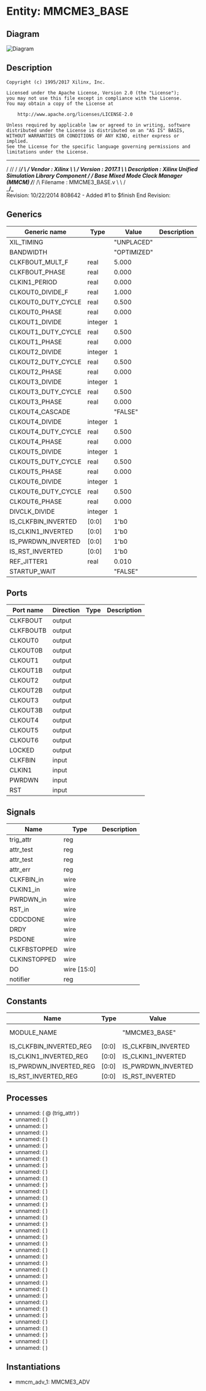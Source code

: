 # Entity: MMCME3_BASE

## Diagram

![Diagram](MMCME3_BASE.svg "Diagram")
## Description

    Copyright (c) 1995/2017 Xilinx, Inc.
 
    Licensed under the Apache License, Version 2.0 (the "License");
    you may not use this file except in compliance with the License.
    You may obtain a copy of the License at
 
        http://www.apache.org/licenses/LICENSE-2.0
 
    Unless required by applicable law or agreed to in writing, software
    distributed under the License is distributed on an "AS IS" BASIS,
    WITHOUT WARRANTIES OR CONDITIONS OF ANY KIND, either express or implied.
    See the License for the specific language governing permissions and
    limitations under the License.
   ____  ____
  /   /\/   /
 /___/  \  /     Vendor      : Xilinx
 \   \   \/      Version     : 2017.1
  \   \          Description : Xilinx Unified Simulation Library Component
  /   /                        Base Mixed Mode Clock Manager (MMCM)
 /___/   /\      Filename    : MMCME3_BASE.v
 \   \  /  \
  \___\/\___\
  Revision:
  10/22/2014 808642 - Added #1 to $finish
  End Revision:
 
## Generics

| Generic name        | Type    | Value       | Description |
| ------------------- | ------- | ----------- | ----------- |
| XIL_TIMING          |         | "UNPLACED"  |             |
| BANDWIDTH           |         | "OPTIMIZED" |             |
| CLKFBOUT_MULT_F     | real    | 5.000       |             |
| CLKFBOUT_PHASE      | real    | 0.000       |             |
| CLKIN1_PERIOD       | real    | 0.000       |             |
| CLKOUT0_DIVIDE_F    | real    | 1.000       |             |
| CLKOUT0_DUTY_CYCLE  | real    | 0.500       |             |
| CLKOUT0_PHASE       | real    | 0.000       |             |
| CLKOUT1_DIVIDE      | integer | 1           |             |
| CLKOUT1_DUTY_CYCLE  | real    | 0.500       |             |
| CLKOUT1_PHASE       | real    | 0.000       |             |
| CLKOUT2_DIVIDE      | integer | 1           |             |
| CLKOUT2_DUTY_CYCLE  | real    | 0.500       |             |
| CLKOUT2_PHASE       | real    | 0.000       |             |
| CLKOUT3_DIVIDE      | integer | 1           |             |
| CLKOUT3_DUTY_CYCLE  | real    | 0.500       |             |
| CLKOUT3_PHASE       | real    | 0.000       |             |
| CLKOUT4_CASCADE     |         | "FALSE"     |             |
| CLKOUT4_DIVIDE      | integer | 1           |             |
| CLKOUT4_DUTY_CYCLE  | real    | 0.500       |             |
| CLKOUT4_PHASE       | real    | 0.000       |             |
| CLKOUT5_DIVIDE      | integer | 1           |             |
| CLKOUT5_DUTY_CYCLE  | real    | 0.500       |             |
| CLKOUT5_PHASE       | real    | 0.000       |             |
| CLKOUT6_DIVIDE      | integer | 1           |             |
| CLKOUT6_DUTY_CYCLE  | real    | 0.500       |             |
| CLKOUT6_PHASE       | real    | 0.000       |             |
| DIVCLK_DIVIDE       | integer | 1           |             |
| IS_CLKFBIN_INVERTED | [0:0]   | 1'b0        |             |
| IS_CLKIN1_INVERTED  | [0:0]   | 1'b0        |             |
| IS_PWRDWN_INVERTED  | [0:0]   | 1'b0        |             |
| IS_RST_INVERTED     | [0:0]   | 1'b0        |             |
| REF_JITTER1         | real    | 0.010       |             |
| STARTUP_WAIT        |         | "FALSE"     |             |
## Ports

| Port name | Direction | Type | Description |
| --------- | --------- | ---- | ----------- |
| CLKFBOUT  | output    |      |             |
| CLKFBOUTB | output    |      |             |
| CLKOUT0   | output    |      |             |
| CLKOUT0B  | output    |      |             |
| CLKOUT1   | output    |      |             |
| CLKOUT1B  | output    |      |             |
| CLKOUT2   | output    |      |             |
| CLKOUT2B  | output    |      |             |
| CLKOUT3   | output    |      |             |
| CLKOUT3B  | output    |      |             |
| CLKOUT4   | output    |      |             |
| CLKOUT5   | output    |      |             |
| CLKOUT6   | output    |      |             |
| LOCKED    | output    |      |             |
| CLKFBIN   | input     |      |             |
| CLKIN1    | input     |      |             |
| PWRDWN    | input     |      |             |
| RST       | input     |      |             |
## Signals

| Name         | Type        | Description |
| ------------ | ----------- | ----------- |
| trig_attr    | reg         |             |
| attr_test    | reg         |             |
| attr_test    | reg         |             |
| attr_err     | reg         |             |
| CLKFBIN_in   | wire        |             |
| CLKIN1_in    | wire        |             |
| PWRDWN_in    | wire        |             |
| RST_in       | wire        |             |
| CDDCDONE     | wire        |             |
| DRDY         | wire        |             |
| PSDONE       | wire        |             |
| CLKFBSTOPPED | wire        |             |
| CLKINSTOPPED | wire        |             |
| DO           | wire [15:0] |             |
| notifier     | reg         |             |
## Constants

| Name                    | Type  | Value               | Description       |
| ----------------------- | ----- | ------------------- | ----------------- |
| MODULE_NAME             |       | "MMCME3_BASE"       | define constants  |
| IS_CLKFBIN_INVERTED_REG | [0:0] | IS_CLKFBIN_INVERTED |                   |
| IS_CLKIN1_INVERTED_REG  | [0:0] | IS_CLKIN1_INVERTED  |                   |
| IS_PWRDWN_INVERTED_REG  | [0:0] | IS_PWRDWN_INVERTED  |                   |
| IS_RST_INVERTED_REG     | [0:0] | IS_RST_INVERTED     |                   |
## Processes
- unnamed: ( @ (trig_attr) )
- unnamed: (  )
- unnamed: (  )
- unnamed: (  )
- unnamed: (  )
- unnamed: (  )
- unnamed: (  )
- unnamed: (  )
- unnamed: (  )
- unnamed: (  )
- unnamed: (  )
- unnamed: (  )
- unnamed: (  )
- unnamed: (  )
- unnamed: (  )
- unnamed: (  )
- unnamed: (  )
- unnamed: (  )
- unnamed: (  )
- unnamed: (  )
- unnamed: (  )
- unnamed: (  )
- unnamed: (  )
- unnamed: (  )
- unnamed: (  )
- unnamed: (  )
- unnamed: (  )
- unnamed: (  )
- unnamed: (  )
- unnamed: (  )
- unnamed: (  )
- unnamed: (  )
- unnamed: (  )
- unnamed: (  )
- unnamed: (  )
- unnamed: (  )
- unnamed: (  )
## Instantiations

- mmcm_adv_1: MMCME3_ADV

